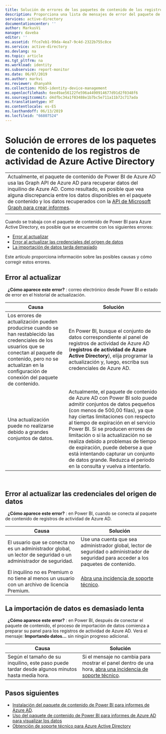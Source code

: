 ```yaml
---
title: Solución de errores de los paquetes de contenido de los registros de actividad de Azure Active Directory | Microsoft Docs
description: Proporciona una lista de mensajes de error del paquete de contenido de la actividad de Azure Active Directory y los pasos para corregirlos.
services: active-directory
documentationcenter: ''
author: MarkusVi
manager: daveba
editor: ''
ms.assetid: ffce7eb1-99da-4ea7-9c4d-2322b755c8ce
ms.service: active-directory
ms.devlang: na
ms.topic: article
ms.tgt_pltfrm: na
ms.workload: identity
ms.subservice: report-monitor
ms.date: 06/07/2019
ms.author: markvi
ms.reviewer: dhanyahk
ms.collection: M365-identity-device-management
ms.openlocfilehash: 6ee49ae56122fe596a4490914677d91d2f0348f6
ms.sourcegitcommit: d4dfbc34a1f03488e1b7bc5e711a11b72c717ada
ms.translationtype: HT
ms.contentlocale: es-ES
ms.lasthandoff: 06/13/2019
ms.locfileid: "66807524"
---
```

# <a name="troubleshooting-azure-active-directory-activity-logs-content-pack-errors"></a>Solución de errores de los paquetes de contenido de los registros de actividad de Azure Active Directory 

|  |
|--|
|Actualmente, el paquete de contenido de Power BI de Azure AD usa las Graph API de Azure AD para recuperar datos del inquilino de Azure AD. Como resultado, es posible que vea alguna discrepancia entre los datos disponibles en el paquete de contenido y los datos recuperados con la [API de Microsoft Graph para crear informes](concept-reporting-api.md). |
|  |

Cuando se trabaja con el paquete de contenido de Power BI para Azure Active Directory, es posible que se encuentre con los siguientes errores: 

- [Error al actualizar](troubleshoot-content-pack.md#refresh-failed) 
- [Error al actualizar las credenciales del origen de datos ](troubleshoot-content-pack.md#failed-to-update-data-source-credentials) 
- [La importación de datos tarda demasiado](#data-import-is-too-slow) 

Este artículo proporciona información sobre las posibles causas y cómo corregir estos errores.
 
## <a name="refresh-failed"></a>Error al actualizar 
 
**¿Cómo aparece este error?** : correo electrónico desde Power BI o estado de error en el historial de actualización. 


| Causa | Solución |
| ---   | ---        |
| Los errores de actualización pueden producirse cuando se han restablecido las credenciales de los usuarios que se conectan al paquete de contenido, pero no se actualizan en la configuración de conexión del paquete de contenido. | En Power BI, busque el conjunto de datos correspondiente al panel de registros de actividad de Azure AD (**registros de actividad de Azure Active Directory**), elija programar la actualización y, luego, escriba sus credenciales de Azure AD. |
| Una actualización puede no realizarse debido a grandes conjuntos de datos. | Actualmente, el paquete de contenido de Azure AD con Power BI solo puede admitir conjuntos de datos pequeños (con menos de 500,00 filas), ya que hay ciertas limitaciones con respecto al tiempo de expiración en el servicio Power BI. Si se producen errores de limitación o si la actualización no se realiza debido a problemas de tiempo de expiración, puede deberse a que está intentando capturar un conjunto de datos grande. Reduzca el período en la consulta y vuelva a intentarlo.|
 
 
## <a name="failed-to-update-data-source-credentials"></a>Error al actualizar las credenciales del origen de datos 
 
**¿Cómo aparece este error?** : en Power BI, cuando se conecta al paquete de contenido de registros de actividad de Azure AD. 

| Causa | Solución |
| ---   | ---        |
| El usuario que se conecta no es un administrador global, un lector de seguridad o un administrador de seguridad. | Use una cuenta que sea administrador global, lector de seguridad o administrador de seguridad para acceder a los paquetes de contenido. |
| El inquilino no es Premium o no tiene al menos un usuario con un archivo de licencia Premium. | [Abra una incidencia de soporte técnico](../fundamentals/active-directory-troubleshooting-support-howto.md).|
 


## <a name="data-import-is-too-slow"></a>La importación de datos es demasiado lenta 
 
**¿Cómo aparece este error?** : en Power BI, después de conectar el paquete de contenido, el proceso de importación de datos comienza a preparar su panel para los registros de actividad de Azure AD. Verá el mensaje: **Importando datos...**  sin ningún progreso adicional.  

| Causa | Solución |
| ---   | ---        |
| Según el tamaño de su inquilino, este paso puede tardar desde algunos minutos hasta media hora. | Si el mensaje no cambia para mostrar el panel dentro de una hora, [abra una incidencia de soporte técnico](../fundamentals/active-directory-troubleshooting-support-howto.md).|

## <a name="next-steps"></a>Pasos siguientes

* [Instalación del paquete de contenido de Power BI para informes de Azure AD](quickstart-install-power-bi-content-pack.md).
* [Uso del paquete de contenido de Power BI para informes de Azure AD para visualizar los datos](howto-power-bi-content-pack.md)
* [Obtención de soporte técnico para Azure Active Directory](../fundamentals/active-directory-troubleshooting-support-howto.md)
